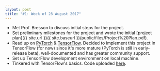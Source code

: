 ```yaml
---
layout: post
title: "#1: Week of 28 August 2017"
---
```


- Met Prof. Bresson to discuss initial steps for the project.
- Set preliminary milestones for the project and wrote the initial [project plan]({{ site.url }}{{ site.baseurl }}/public/files/Project%20Plan.pdf).
- Read up on [PyTorch](http://pytorch.org/) & [TensorFlow](https://www.tensorflow.org/). Decided to implement this project in TensorFlow (for now) since it's more mature (PyTorch is still in early-release beta), well-documented and has greater community support.
- Set up TensorFlow development environment on local machine.
- Tinkered with TensorFlow's basics. Code uploaded [here](https://gist.github.com/SuyashLakhotia/2bd8906d245fe24c36c976d05df6e3f6).
